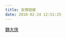 ```yaml
---
title: 友情链接
date: 2018-02-24 12:51:25
---
```

<a href="http://mrw.imashi.org" target="_blank">魏大侠</a>